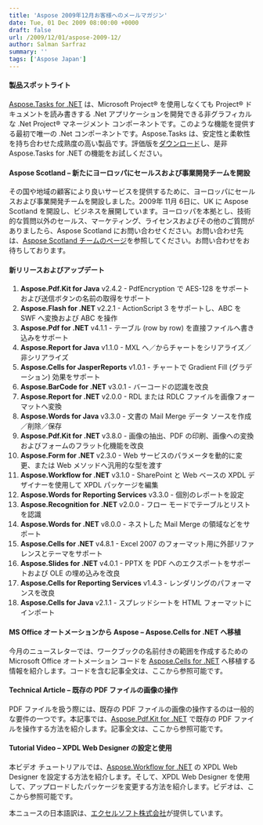 ```yaml
---
title: 'Aspose 2009年12月お客様へのメールマガジン'
date: Tue, 01 Dec 2009 08:00:00 +0000
draft: false
url: /2009/12/01/aspose-2009-12/
author: Salman Sarfraz
summary: ''
tags: ['Aspose Japan']
---
```


  

  

#### 製品スポットライト

[](http://www.aspose.com/community/files/51/.net-components/aspose.tasks-for-.net/default.aspx)[Aspose.Tasks for .NET][1] は、Microsoft Project® を使用しなくても Project® ドキュメントを読み書きする .Net アプリケーションを開発できる非グラフィカルな .Net Project® マネージメント コンポーネントです。このような機能を提供する最初で唯一の .Net コンポーネントです。Aspose.Tasks は、安定性と柔軟性を持ち合わせた成熟度の高い製品です。評価版を[ダウンロード][2]し、是非 Aspose.Tasks for .NET の機能をお試しください。

#### Aspose Scotland – 新たにヨーロッパにセールスおよび事業開発チームを開設

[](http://www.aspose.com/corporate/contact/contact-scotland.aspx)その国や地域の顧客により良いサービスを提供するために、ヨーロッパにセールスおよび事業開発チームを開設しました。2009年 11月 6日に、UK に Aspose Scotland を開設し、ビジネスを展開しています。ヨーロッパを本拠とし、技術的な質問以外のセールス、マーケティング、ライセンスおよびその他のご質問がありましたら、Aspose Scotland にお問い合わせください。お問い合わせ先は、[Aspose Scotland チームのページ][3]を参照してください。お問い合わせをお待ちしております。

#### 新リリースおよびアップデート

1.  **Aspose.Pdf.Kit for Java** v2.4.2 - PdfEncryption で AES-128 をサポートおよび送信ボタンの名前の取得をサポート
2.  **Aspose.Flash for .NET** v2.2.1 - ActionScript 3 をサポートし、ABC を SWF へ変換および ABC を操作
3.  **Aspose.Pdf for .NET** v4.1.1 - テーブル (row by row) を直接ファイルへ書き込みをサポート
4.  **Aspose.Report for Java** v1.1.0 - MXL へ／からチャートをシリアライズ／非シリアライズ
5.  **Aspose.Cells for JasperReports** v1.0.1 - チャートで Gradient Fill (グラデーション) 効果をサポート
6.  **Aspose.BarCode for .NET** v3.0.1 - バーコードの認識を改良
7.  **Aspose.Report for .NET** v2.0.0 - RDL または RDLC ファイルを画像フォーマットへ変換
8.  **Aspose.Words for Java** v3.3.0 - 文書の Mail Merge データ ソースを作成／削除／保存
9.  **Aspose.Pdf.Kit for .NET** v3.8.0 - 画像の抽出、PDF の印刷、画像への変換およびフォームのフラット化機能を改良
10.  **Aspose.Form for .NET** v2.3.0 - Web サービスのパラメータを動的に変更、または Web メソッドへ汎用的な型を渡す
11.  **Aspose.Workflow for .NET** v3.1.0 - SharePoint と Web ベースの XPDL デザイナーを使用して XPDL パッケージを編集
12.  **Aspose.Words for Reporting Services** v3.3.0 - 個別のレポートを設定
13.  **Aspose.Recognition for .NET** v2.0.0 - フロー モードでテーブルとリストを認識
14.  **Aspose.Words for .NET** v8.0.0 - ネストした Mail Merge の領域などをサポート
15.  **Aspose.Cells for .NET** v4.8.1 - Excel 2007 のフォーマット用に外部リファレンスとテーマをサポート
16.  **Aspose.Slides for .NET** v4.0.1 - PPTX を PDF へのエクスポートをサポートおよび OLE の埋め込みを改良
17.  **Aspose.Cells for Reporting Services** v1.4.3 - レンダリングのパフォーマンスを改良
18.  **Aspose.Cells for Java** v2.1.1 - スプレッドシートを HTML フォーマットにインポート

#### MS Office オートメーションから Aspose – Aspose.Cells for .NET へ移植

今月のニュースレターでは、ワークブックの名前付きの範囲を作成するための Microsoft Office オートメーション コードを [Aspose.Cells for .NET][4] へ移植する情報を紹介します。コードを含む記事全文は、ここから参照可能です。

#### Technical Article – 既存の PDF ファイルの画像の操作

PDF ファイルを扱う際には、既存の PDF ファイルの画像の操作するのは一般的な要件の一つです。本記事では、[Aspose.Pdf.Kit for .NET][5] で既存の PDF ファイルを操作する方法を紹介します。記事全文は、ここから参照可能です。

#### Tutorial Video – XPDL Web Designer の設定と使用

本ビデオ チュートリアルでは、[Aspose.Workflow for .NET][6] の XPDL Web Designer を設定する方法を紹介します。そして、XPDL Web Designer を使用して、アップロードしたパッケージを変更する方法を紹介します。ビデオは、ここから参照可能です。  
  

本ニュースの日本語訳は、[エクセルソフト株式会社][7]が提供しています。




[1]: http://www.aspose.com/categories/.net-components/aspose.tasks-for-.net/default.aspx
[2]: http://www.aspose.com/community/files/51/.net-components/aspose.tasks-for-.net/default.aspx
[3]: http://www.aspose.com/corporate/contact/contact-scotland.aspx
[4]: http://www.aspose.com/categories/.net-components/aspose.cells-for-.net/default.aspx
[5]: http://www.aspose.com/categories/.net-components/aspose.pdf.kit-for-.net/default.aspx
[6]: http://www.aspose.com/categories/.net-components/aspose.workflow-for-.net/default.aspx
[7]: http://www.xlsoft.com/jp/products/aspose/index.html?asposenews



